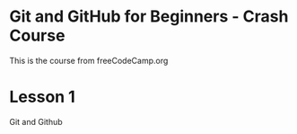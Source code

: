 # Git and GitHub for Beginners - Crash Course
This is the course from freeCodeCamp.org

# Lesson 1
Git and Github